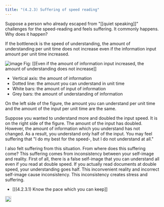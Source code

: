 ```yaml
---
title: "(4.2.3) Suffering of speed reading"
---
```


Suppose a person who already escaped from "[[quiet speaking]]" challenges for the speed-reading and feels suffering. It commonly happens. Why does it happen?

If the bottleneck is the speed of understanding, the amount of understanding per unit time does not increase even if the information input amount per unit time increased.


![image](https://gyazo.com/838978f93f6bc61c59d4b38ca15325c5/thumb/1000)
Fig: [[Even if the amount of information input increased, the amount of understanding does not increase]]

- Vertical axis: the amount of information
- Dotted line: the amount you can understand in unit time
- White bars: the amount of input of information
- Grey bars: the amount of understanding of information


On the left side of the figure, the amount you can understand per unit time and the amount of the input per unit time are the same.

Suppose you wanted to understand more and doubled the input speed. It is on the right side of the figure. The amount of the input has doubled. However, the amount of information which you understand has not changed. As a result, you understand only half of the input. You may feel suffering that "I do my best for the speed-, but I do not understand at all."

I also felt suffering from this situation. From where does this suffering come? This suffering comes from inconsistency between your self-image and reality. First of all, there is a false self-image that you can understand all even if you read at double speed. If you actually read documents at double speed, your understanding goes half. This inconvenient reality and incorrect self-image cause inconsistency. This inconsistency creates stress and suffering.

- [[(4.2.3.1) Know the pace which you can keep]]


<img src='https://scrapbox.io/api/pages/nishio/en/icon' alt='en.icon' height="19.5"/>
